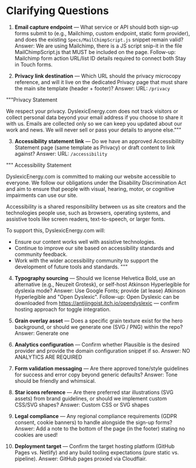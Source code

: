 # Clarifying Questions

1. **Email capture endpoint** — What service or API should both sign-up forms submit to (e.g., Mailchimp, custom endpoint, static form provider), and does the existing `Specs/MailChimpScript.js` snippet remain valid?
Answer: We are using Mailchimp, there is a JS script snip-it in the file MailChimpScript.js that MUST be included on the page.
Follow-up: Mailchimp form action URL/list ID details required to connect both Stay in Touch forms.

2. **Privacy link destination** — Which URL should the privacy microcopy reference, and will it live on the dedicated Privacy page that must share the main site template (header + footer)?
Answer: URL: `/privacy` 

"""Privacy Statement

We respect your privacy. DyslexicEnergy.com does not track visitors or collect personal data beyond your email address if you choose to share it with us. Emails are collected only so we can keep you updated about our work and news. We will never sell or pass your details to anyone else."""

3. **Accessibility statement link** — Do we have an approved Accessibility Statement page (same template as Privacy) or draft content to link against?
Answer: URL: `/accessibility` 

"""
Accessibility Statement

DyslexicEnergy.com is committed to making our website accessible to everyone. We follow our obligations under the Disability Discrimination Act and aim to ensure that people with visual, hearing, motor, or cognitive impairments can use our site.

Accessibility is a shared responsibility between us as site creators and the technologies people use, such as browsers, operating systems, and assistive tools like screen readers, text-to-speech, or larger fonts.

To support this, DyslexicEnergy.com will:
- Ensure our content works well with assistive technologies.
- Continue to improve our site based on accessibility standards and community feedback.
- Work with the wider accessibility community to support the development of future tools and standards.
"""

4. **Typography sourcing** — Should we license Helvetica Bold, use an alternative (e.g., Neuzeit Grotesk), or self-host Atkinson Hyperlegible for dyslexia mode?
Answer: Use Google Fonts; provide (at lease) Atkinson Hyperlegible and "Open Dyslexic".
Follow-up: Open Dyslexic can be downloaded from https://antijingoist.itch.io/opendyslexic — confirm hosting approach for toggle integration. 

5. **Grain overlay asset** — Does a specific grain texture exist for the hero background, or should we generate one (SVG / PNG) within the repo?
Answer: Generate one

6. **Analytics configuration** — Confirm whether Plausible is the desired provider and provide the domain configuration snippet if so.
Answer: NO ANALYTICS ARE REQUIRED


7. **Form validation messaging** — Are there approved tone/style guidelines for success and error copy beyond generic defaults?
Answer: Tone should be friendly and whimsical. 

8. **Star icons reference** — Are there preferred star illustrations (SVG assets) from brand guidelines, or should we implement custom CSS/SVG shapes?
Answer: Custom CSS or SVG shapes 

9. **Legal compliance** — Any regional compliance requirements (GDPR consent, cookie banners) to handle alongside the sign-up forms?
Answer: Add a note to the bottom of the page (in the footer) stating no cookies are used!  

10. **Deployment target** — Confirm the target hosting platform (GitHub Pages vs. Netlify) and any build tooling expectations (pure static vs. pipeline).
Answer: GitHub pages proxied via Cloudflair. 